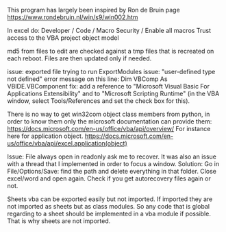 This program has largely been inspired by Ron de Bruin page https://www.rondebruin.nl/win/s9/win002.htm

In excel do:
Developer / Code / Macro Security / 
  Enable all macros
  Trust access to the VBA project object model

md5 from files to edit are checked against a tmp files that is recreated on each reboot. Files are then updated only if needed.

issue:
exported file trying to run ExportModules issue: "user-defined type not defined" error message on this line: Dim VBComp As VBIDE.VBComponent
fix:
add a reference to "Microsoft Visual Basic For Applications Extensibility" and to "Microsoft Scripting Runtime" (in the VBA window, select Tools/References and set the check box for this).

There is no way to get win32com object class members from python, in order to know them only the microsoft documentation can provide them: https://docs.microsoft.com/en-us/office/vba/api/overview/
For instance here for application object. https://docs.microsoft.com/en-us/office/vba/api/excel.application(object)

Issue:
File always open in readonly ask me to recover. It was also an issue with a thread that I implemented in order to focus a window.
Solution:
Go in File/Options/Save: find the path and delete everything in that folder. Close excel/word and open again. Check if you get autorecovery files again or not.

Sheets vba can be exported easily but not imported. If imported they are not imported as sheets but as class modules. So any code that is global regarding to a sheet should be implemented in a vba module if possible. That is why sheets are not imported.
